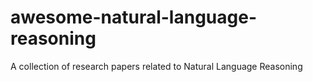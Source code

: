# awesome-natural-language-reasoning
A collection of research papers related to Natural Language Reasoning 
